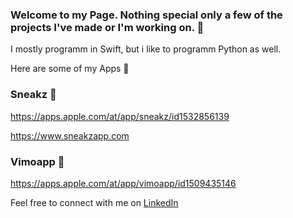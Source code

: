 ### Welcome to my Page. Nothing special only a few of the projects I've made or I'm working on. 👋
I mostly programm in Swift, but i like to programm Python as well.

Here are some of my Apps 📲

### Sneakz 👟

https://apps.apple.com/at/app/sneakz/id1532856139

https://www.sneakzapp.com

### Vimoapp 📸

https://apps.apple.com/at/app/vimoapp/id1509435146


Feel free to connect with me on <a href="https://www.linkedin.com/in/adrian-suthold-8074a7151/">LinkedIn </a>




<!--
**adri567/adri567** is a ✨ _special_ ✨ repository because its `README.md` (this file) appears on your GitHub profile.

Here are some ideas to get you started:

- 🔭 I’m currently working on ...
- 🌱 I’m currently learning ...
- 👯 I’m looking to collaborate on ...
- 🤔 I’m looking for help with ...
- 💬 Ask me about ...
- 📫 How to reach me: ...
- 😄 Pronouns: ...
- ⚡ Fun fact: ...
-->
